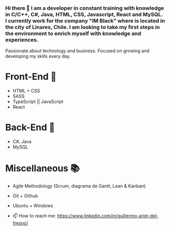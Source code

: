 ### Hi there 👋 I am a developer in constant training with knowledge in C/C++, C#, Java, HTML, CSS, Javascript, React and MySQL. I currently work for the company "IM Black" where is located in the city of Linares, Chile. I am looking to take my first steps in the environment to enrich myself with knowledge and experiences.

Passionate about technology and business. Focused on growing and developing my skills every day.

# Front-End 📕
- HTML + CSS
- SASS
- TypeScript || JavaScript
- React

# Back-End 📘
- C#, Java
- MySQL 


# Miscellaneous 📚
- Agile Methodology (Scrum, diagrama de Gantt, Lean & Kanban)
- Git + Github
- Ubuntu + Windows

- 📫 How to reach me: https://www.linkedin.com/in/guillermo-ariel-del-fresno/
<!--

- 🔭 I’m currently working on ...
- 🌱 I’m currently learning ...
- 👯 I’m looking to collaborate on ...
- 🤔 I’m looking for help with ...
- 💬 Ask me about ...
- 📫 How to reach me: ...
- 😄 Pronouns: ...
- ⚡ Fun fact: ...
-->
